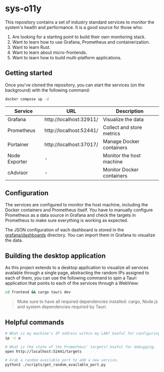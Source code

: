 # sys-o11y

This repository contains a set of industry standard services to monitor the system's health and performance. It is a good source for those who:
1. Are looking for a starting point to build their own monitoring stack.
2. Want to learn how to use Grafana, Prometheus and containerization.
3. Want to learn Rust.
4. Want to learn about micro-frontends.
5. Want to learn how to build multi-platform applications.

## Getting started

Once you've cloned the repository, you can start the services (on the background) with the following command:

```bash
docker compose up -d
```

| Service       | URL                     | Description               |
| ------------- | ----------------------- | ------------------------- |
| Grafana       | http://localhost:32911/ | Visualize the data        |
| Prometheus    | http://localhost:52441/ | Collect and store metrics |
| Portainer     | http://localhost:37017/ | Manage Docker containers  |
| Node Exporter | -                       | Monitor the host machine  |
| cAdvisor      | -                       | Monitor Docker containers |


## Configuration

The services are configured to monitor the host machine, including the Docker containers and Prometheus itself. You have to manually configure Prometheus as a data source in Grafana and check the targets in Prometheus to make sure everything is working as expected.

The JSON configuration of each dashboard is stored in the [grafana/dashboards](./grafana/dashboards/) directory. You can import them in Grafana to visualize the data.

## Building the desktop application

As this project extends to a desktop application to visualize all services available through a single page, abstracting the random IPs assigned to each of them, you can use the following command to spin a Tauri application that points to each of the services through a WebView:

```bash
cd frontend && cargo tauri dev
```

> Muke sure to have all required dependencies installed: cargo, Node.js and system dependencies required by Tauri.

## Helpful commands

```bash
# What is my machine's IP address within my LAN? Useful for configuring Prometheus' targets.
ip -c a

# What is the state of the Prometheus' targets? Useful for debugging.
open http://localhost:52441/targets

# Grab a random available port to add a new service.
python3 ./scripts/get_random_available_port.py
```
